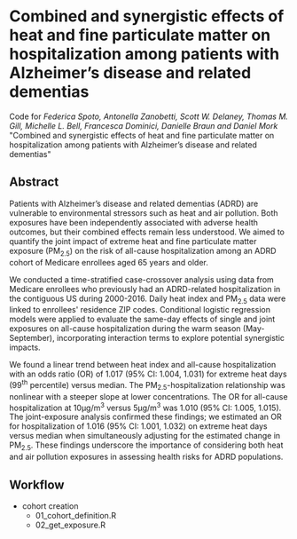 # Combined and synergistic effects of heat and fine particulate matter on hospitalization among patients with Alzheimer’s disease and related dementias

Code for _Federica Spoto, Antonella Zanobetti, Scott W. Delaney, Thomas M. Gill, Michelle L. Bell, Francesca Dominici, Danielle Braun and Daniel Mork_ "Combined and synergistic effects of heat and fine particulate matter on hospitalization among patients with Alzheimer’s disease and related dementias"

## Abstract
Patients with Alzheimer’s disease and related dementias (ADRD) are vulnerable to environmental stressors such as heat and air pollution. Both exposures have been independently associated with adverse health outcomes, but their combined effects remain less understood. We aimed to quantify the joint impact of extreme heat and fine particulate matter exposure (PM<sub>2.5</sub>) on the risk of all-cause hospitalization among an ADRD cohort of Medicare enrollees aged 65 years and older.

We conducted a time-stratified case-crossover analysis using data from Medicare enrollees who previously had an ADRD-related hospitalization in the contiguous US during 2000-2016. Daily heat index and PM<sub>2.5</sub> data were linked to enrollees' residence ZIP codes. Conditional logistic regression models were applied to evaluate the same-day effects of single and joint exposures on all-cause hospitalization during the warm season (May-September), incorporating interaction terms to explore potential synergistic impacts.

We found a linear trend between heat index and all-cause hospitalization with an odds ratio (OR) of 1.017 (95% CI: 1.004, 1.031) for extreme heat days (99<sup>th</sup> percentile) versus median. The PM<sub>2.5</sub>-hospitalization relationship was nonlinear with a steeper slope at lower concentrations. The OR for all-cause hospitalization at 10&micro;g/m<sup>3</sup> versus 5&micro;g/m<sup>3</sup> was 1.010 (95% CI: 1.005, 1.015). The joint-exposure analysis confirmed these findings; we estimated an OR for hospitalization of 1.016 (95% CI: 1.001, 1.032) on extreme heat days versus median when simultaneously adjusting for the estimated change in PM<sub>2.5</sub>. These findings underscore the importance of considering both heat and air pollution exposures in assessing health risks for ADRD populations.  

## Workflow 
- cohort creation
  - 01_cohort_definition.R
  - 02_get_exposure.R
